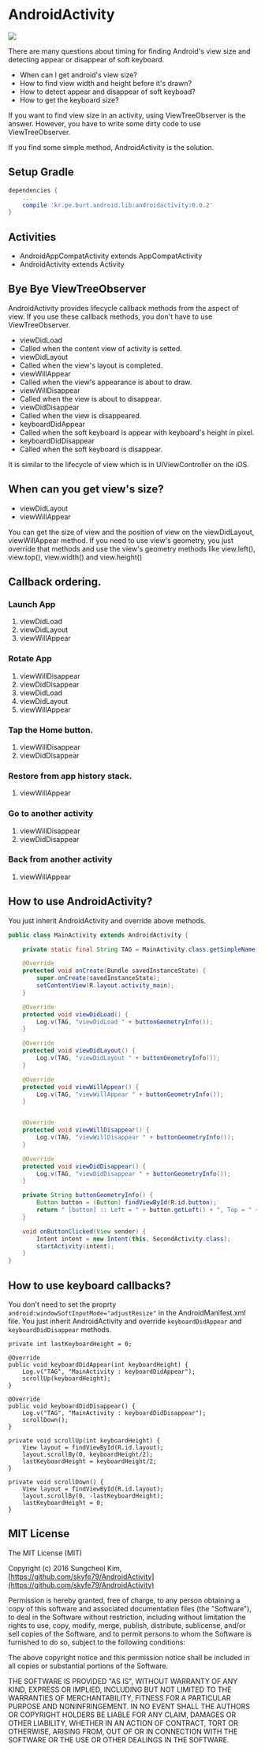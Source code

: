 
# AndroidActivity

![](art/logo.png)

There are many questions about timing for finding Android's view size and detecting appear or disappear of soft keyboard.

 * When can I get android's view size?
 * How to find view width and height before it's drawn?
 * How to detect appear and disappear of soft keyboad?
 * How to get the keyboard size?

If you want to find view size in an activity, using ViewTreeObserver is the answer. However, you have to write some dirty code to use ViewTreeObserver. 

If you find some simple method, AndroidActivity is the solution.

## Setup Gradle

```groovy
dependencies {
    ...
    compile 'kr.pe.burt.android.lib:androidactivity:0.0.2'
}
```
## Activities
 
 * AndroidAppCompatActivity extends AppCompatActivity
 * AndroidActivity extends Activity

 
## Bye Bye ViewTreeObserver

AndroidActivity provides lifecycle callback methods from the aspect of view. If you use these callback methods, you don't have to use ViewTreeObserver. 

* viewDidLoad
 * Called when the content view of activity is setted. 
* viewDidLayout
 * Called when the view's layout is completed.
* viewWillAppear
 * Called when the view's appearance is about to draw. 
* viewWillDisappear
 * Called when the view is about to disappear. 
* viewDidDisappear
 * Called when the view is disappeared.  
* keyboardDidAppear
 * Called when the soft keyboard is appear with keyboard's height in pixel.
* keyboardDidDisappear
 * Called when the soft keyboard is disappear.   

It is similar to the lifecycle of view which is in UIViewController on the iOS.

## When can you get view's size?

* viewDidLayout
* viewWillAppear

You can get the size of view and the position of view on the viewDidLayout, viewWillAppear method. If you need to use view's geometry, you just override that methods and use the view's geometry methods like view.left(), view.top(), view.width() and view.height()

## Callback ordering.

### Launch App

 1. viewDidLoad
 2. viewDidLayout
 3. viewWillAppear

### Rotate App

 1. viewWillDisappear
 2. viewDidDisappear
 3. viewDidLoad
 4. viewDidLayout
 5. viewWillAppear

### Tap the Home button.

 1. viewWillDisappear
 2. viewDidDisappear

### Restore from app history stack.
 
 1. viewWillAppear

### Go to another activity

 1. viewWillDisappear
 2. viewDidDisappear

### Back from another activity

 1. viewWillAppear

## How to use AndroidActivity?

You just inherit AndroidActivity and override above methods.

```java
public class MainActivity extends AndroidActivity {

    private static final String TAG = MainActivity.class.getSimpleName();

    @Override
    protected void onCreate(Bundle savedInstanceState) {
        super.onCreate(savedInstanceState);
        setContentView(R.layout.activity_main);
    }

    @Override
    protected void viewDidLoad() {
        Log.v(TAG, "viewDidLoad " + buttonGeometryInfo());
    }

    @Override
    protected void viewDidLayout() {
        Log.v(TAG, "viewDidLayout " + buttonGeometryInfo());
    }

    @Override
    protected void viewWillAppear() {
        Log.v(TAG, "viewWillAppear " + buttonGeometryInfo());
    }


    @Override
    protected void viewWillDisappear() {
        Log.v(TAG, "viewWillDisappear " + buttonGeometryInfo());
    }

    @Override
    protected void viewDidDisappear() {
        Log.v(TAG, "viewDidDisappear " + buttonGeometryInfo());
    }

    private String buttonGeometryInfo() {
        Button button = (Button) findViewById(R.id.button);
        return " [button] :: Left = " + button.getLeft() + ", Top = " + button.getTop() + ", Width = " + button.getWidth() + ", Height = " + button.getHeight();
    }

    void onButtonClicked(View sender) {
        Intent intent = new Intent(this, SecondActivity.class);
        startActivity(intent);
    }
}
```

## How to use keyboard callbacks?

You don't need to set the proprty `android:windowSoftInputMode="adjustResize"` in the AndroidManifest.xml file. You just inherit AndroidActivity and override `keyboardDidAppear` and `keyboardDidDisappear` methods.

```
private int lastKeyboardHeight = 0;

@Override
public void keyboardDidAppear(int keyboardHeight) {
    Log.v("TAG", "MainActivity : keyboardDidAppear");
    scrollUp(keyboardHeight);
}

@Override
public void keyboardDidDisappear() {
    Log.v("TAG", "MainActivity : keyboardDidDisappear");
    scrollDown();
}

private void scrollUp(int keyboardHeight) {
    View layout = findViewById(R.id.layout);
    layout.scrollBy(0, keyboardHeight/2);
    lastKeyboardHeight = keyboardHeight/2;
}

private void scrollDown() {
    View layout = findViewById(R.id.layout);
    layout.scrollBy(0, -lastKeyboardHeight);
    lastKeyboardHeight = 0;
}
```

## MIT License

The MIT License (MIT)

Copyright (c) 2016 Sungcheol Kim, [https://github.com/skyfe79/AndroidActivity](https://github.com/skyfe79/AndroidActivity)

Permission is hereby granted, free of charge, to any person obtaining a copy
of this software and associated documentation files (the "Software"), to deal
in the Software without restriction, including without limitation the rights
to use, copy, modify, merge, publish, distribute, sublicense, and/or sell
copies of the Software, and to permit persons to whom the Software is
furnished to do so, subject to the following conditions:

The above copyright notice and this permission notice shall be included in all
copies or substantial portions of the Software.

THE SOFTWARE IS PROVIDED "AS IS", WITHOUT WARRANTY OF ANY KIND, EXPRESS OR
IMPLIED, INCLUDING BUT NOT LIMITED TO THE WARRANTIES OF MERCHANTABILITY,
FITNESS FOR A PARTICULAR PURPOSE AND NONINFRINGEMENT. IN NO EVENT SHALL THE
AUTHORS OR COPYRIGHT HOLDERS BE LIABLE FOR ANY CLAIM, DAMAGES OR OTHER
LIABILITY, WHETHER IN AN ACTION OF CONTRACT, TORT OR OTHERWISE, ARISING FROM,
OUT OF OR IN CONNECTION WITH THE SOFTWARE OR THE USE OR OTHER DEALINGS IN THE
SOFTWARE. 